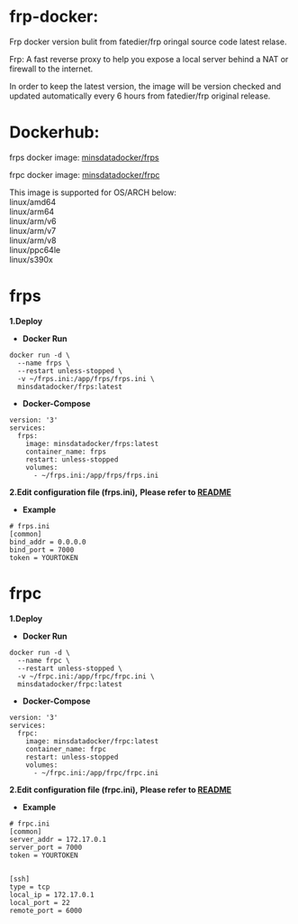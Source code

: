 # frp-docker:
Frp docker version bulit from fatedier/frp oringal source code latest relase.

Frp: A fast reverse proxy to help you expose a local server behind a NAT or firewall to the internet.

In order to keep the latest version, the image will be version checked and updated automatically every 6 hours from fatedier/frp original release.  

# Dockerhub:

frps docker image: [minsdatadocker/frps](https://hub.docker.com/r/minsdatadocker/frps)

frpc docker image: [minsdatadocker/frpc](https://hub.docker.com/r/minsdatadocker/frpc)

This image is supported for OS/ARCH below:  
linux/amd64  
linux/arm64  
linux/arm/v6  
linux/arm/v7  
linux/arm/v8   
linux/ppc64le  
linux/s390x  

# frps 
**1.Deploy**  
- **Docker Run**  
```
docker run -d \
  --name frps \
  --restart unless-stopped \
  -v ~/frps.ini:/app/frps/frps.ini \
  minsdatadocker/frps:latest  
```
- **Docker-Compose**  
```
version: '3'
services:
  frps:
    image: minsdatadocker/frps:latest
    container_name: frps
    restart: unless-stopped
    volumes:
      - ~/frps.ini:/app/frps/frps.ini
```
**2.Edit configuration file (frps.ini),**
**Please refer to [README](https://github.com/fatedier/frp#readme)**  
- **Example**
```
# frps.ini
[common]
bind_addr = 0.0.0.0
bind_port = 7000
token = YOURTOKEN
```  
  
# frpc
**1.Deploy**  
- **Docker Run**  
```
docker run -d \
  --name frpc \
  --restart unless-stopped \
  -v ~/frpc.ini:/app/frpc/frpc.ini \
  minsdatadocker/frpc:latest  
```
- **Docker-Compose**  
```
version: '3'
services:
  frpc:
    image: minsdatadocker/frpc:latest
    container_name: frpc
    restart: unless-stopped
    volumes:
      - ~/frpc.ini:/app/frpc/frpc.ini
```
**2.Edit configuration file (frpc.ini),**
**Please refer to [README](https://github.com/fatedier/frp#readme)**  
- **Example**
```
# frpc.ini
[common]
server_addr = 172.17.0.1
server_port = 7000
token = YOURTOKEN


[ssh]
type = tcp
local_ip = 172.17.0.1
local_port = 22
remote_port = 6000
```
